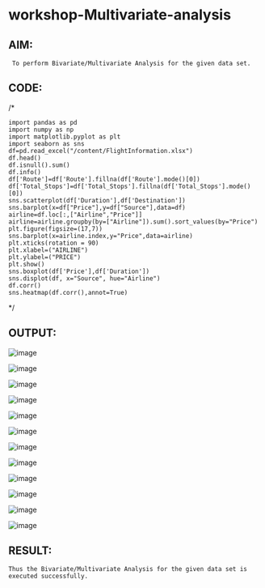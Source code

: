 # workshop-Multivariate-analysis
## AIM:
     To perform Bivariate/Multivariate Analysis for the given data set.
## CODE:
/*
~~~
import pandas as pd
import numpy as np
import matplotlib.pyplot as plt
import seaborn as sns
df=pd.read_excel("/content/FlightInformation.xlsx")
df.head()
df.isnull().sum()
df.info()
df['Route']=df['Route'].fillna(df['Route'].mode()[0])
df['Total_Stops']=df['Total_Stops'].fillna(df['Total_Stops'].mode()[0])
sns.scatterplot(df['Duration'],df['Destination'])
sns.barplot(x=df["Price"],y=df["Source"],data=df)
airline=df.loc[:,["Airline","Price"]]
airline=airline.groupby(by=["Airline"]).sum().sort_values(by="Price")
plt.figure(figsize=(17,7))
sns.barplot(x=airline.index,y="Price",data=airline)
plt.xticks(rotation = 90)
plt.xlabel=("AIRLINE")
plt.ylabel=("PRICE")
plt.show()
sns.boxplot(df['Price'],df['Duration'])
sns.displot(df, x="Source", hue="Airline")
df.corr()
sns.heatmap(df.corr(),annot=True)

~~~
*/

## OUTPUT:

![image](https://user-images.githubusercontent.com/103166779/193091025-4e056669-34f9-4750-8144-c3362394027d.png)

![image](https://user-images.githubusercontent.com/103166779/193091474-b44d5430-acd5-4c32-bb17-7db15b60e3cc.png)

![image](https://user-images.githubusercontent.com/103166779/193091989-ba5afdc5-ad4a-4c29-b0db-f4b7987e4fc3.png)

![image](https://user-images.githubusercontent.com/103166779/193092243-12cefe29-6a0f-4dee-ad2e-dd56ccbf2c30.png)

![image](https://user-images.githubusercontent.com/103166779/193092424-c5861470-b012-489e-8a29-a77d6336039b.png)

![image](https://user-images.githubusercontent.com/103166779/193092588-30822169-3ba4-4546-b5e5-fb78f047f433.png)

![image](https://user-images.githubusercontent.com/103166779/193092827-5f2f93c2-0e54-4fba-b412-2845f8f900a1.png)

![image](https://user-images.githubusercontent.com/103166779/193092980-4a405690-cd56-4cd4-9532-2deee6d4f8d0.png)

![image](https://user-images.githubusercontent.com/103166779/193093127-3b8e89b2-85a2-4bef-a031-a9a0528ff8b5.png)

![image](https://user-images.githubusercontent.com/103166779/193093259-2c6409f4-7314-4e02-bd60-a1ef0dcac102.png)

![image](https://user-images.githubusercontent.com/103166779/193093388-b9defbed-33c3-4f34-803a-883df82f0e2b.png)

![image](https://user-images.githubusercontent.com/103166779/193093493-a6d74108-6d1d-40af-8b5b-cc3ef670633a.png)


## RESULT:
    Thus the Bivariate/Multivariate Analysis for the given data set is executed successfully.



